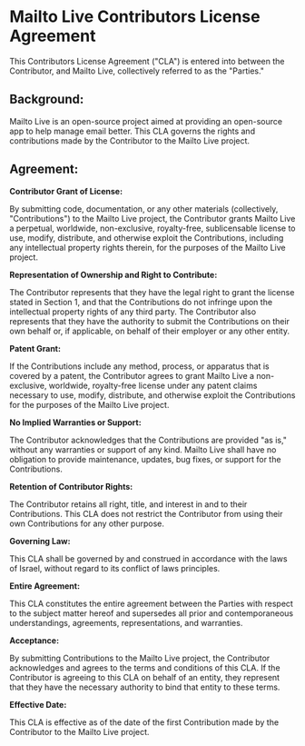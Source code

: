# Mailto Live Contributors License Agreement

This Contributors License Agreement ("CLA") is entered into between the Contributor, and Mailto Live, collectively referred to as the "Parties."

## Background:

Mailto Live is an open-source project aimed at providing an open-source app to help manage email better. This CLA governs the rights and contributions made by the Contributor to the Mailto Live project.

## Agreement:

**Contributor Grant of License:**

By submitting code, documentation, or any other materials (collectively, "Contributions") to the Mailto Live project, the Contributor grants Mailto Live a perpetual, worldwide, non-exclusive, royalty-free, sublicensable license to use, modify, distribute, and otherwise exploit the Contributions, including any intellectual property rights therein, for the purposes of the Mailto Live project.

**Representation of Ownership and Right to Contribute:**

The Contributor represents that they have the legal right to grant the license stated in Section 1, and that the Contributions do not infringe upon the intellectual property rights of any third party. The Contributor also represents that they have the authority to submit the Contributions on their own behalf or, if applicable, on behalf of their employer or any other entity.

**Patent Grant:**

If the Contributions include any method, process, or apparatus that is covered by a patent, the Contributor agrees to grant Mailto Live a non-exclusive, worldwide, royalty-free license under any patent claims necessary to use, modify, distribute, and otherwise exploit the Contributions for the purposes of the Mailto Live project.

**No Implied Warranties or Support:**

The Contributor acknowledges that the Contributions are provided "as is," without any warranties or support of any kind. Mailto Live shall have no obligation to provide maintenance, updates, bug fixes, or support for the Contributions.

**Retention of Contributor Rights:**

The Contributor retains all right, title, and interest in and to their Contributions. This CLA does not restrict the Contributor from using their own Contributions for any other purpose.

**Governing Law:**

This CLA shall be governed by and construed in accordance with the laws of Israel, without regard to its conflict of laws principles.

**Entire Agreement:**

This CLA constitutes the entire agreement between the Parties with respect to the subject matter hereof and supersedes all prior and contemporaneous understandings, agreements, representations, and warranties.

**Acceptance:**

By submitting Contributions to the Mailto Live project, the Contributor acknowledges and agrees to the terms and conditions of this CLA. If the Contributor is agreeing to this CLA on behalf of an entity, they represent that they have the necessary authority to bind that entity to these terms.

**Effective Date:**

This CLA is effective as of the date of the first Contribution made by the Contributor to the Mailto Live project.
